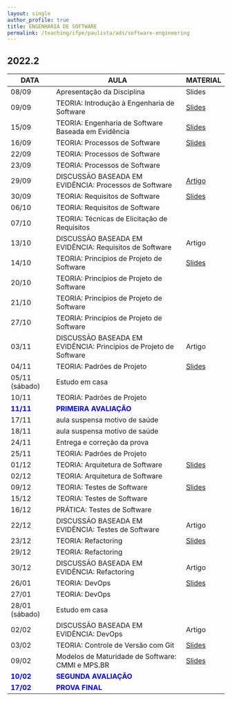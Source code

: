 ```yaml
---
layout: single
author_profile: true
title: ENGENHARIA DE SOFTWARE
permalink: /teaching/ifpe/paulista/ads/software-engineering
---
```


## 2022.2

|DATA|AULA|MATERIAL|
|---|---|---|
| 08/09 | Apresentação da Disciplina | Slides | 
| 09/09 | TEORIA: Introdução à Engenharia de Software | <a href="https://docs.google.com/presentation/d/1AYyIKxBV2FasXLQYF5Jj4pbkyRpwYLh1vgLhXDc6_Bk/edit" target="_blank">Slides</a> | 
| 15/09 | TEORIA: Engenharia de Software Baseada em Evidência | <a href="https://docs.google.com/presentation/d/1VC-ych2Ph0V_53g6oSFv2oEa58nzyo_Giyv5Xe3UfYw/edit?usp=sharing" target="_blank">Slides</a> |
| 16/09 | TEORIA: Processos de Software | <a href="https://docs.google.com/presentation/d/1lUlZ97iXmMJobH7ULTfAY-qsjS8Mca8devYfpQad1ps/edit" target="_blank">Slides</a> | 
| 22/09 | TEORIA: Processos de Software |  | 
| 23/09 | TEORIA: Processos de Software |  | 
| 29/09 | DISCUSSÃO BASEADA EM EVIDÊNCIA: Processos de Software | <a href="https://www.cin.ufpe.br/~in1037/AllFinal/SE40%20Hossain%202009.pdf" target="_blank">Artigo</a> | 
| 30/09 | TEORIA: Requisitos de Software | <a href="https://docs.google.com/presentation/d/10K4ikSw6veIi1z4e8LeE-tPUNgUPLwSzQT_KUdf390I/edit?usp=sharing" target="_blank">Slides</a> | 
| 06/10 | TEORIA: Requisitos de Software |  | 
| 07/10 | TEORIA: Técnicas de Elicitação de Requisitos |  | 
| 13/10 | DISCUSSÃO BASEADA EM EVIDÊNCIA: Requisitos de Software | Artigo | 
| 14/10 | TEORIA: Princípios de Projeto de Software | <a href="https://docs.google.com/presentation/d/1QK9PNf7F4jv4cNDEGdB54z7YZV7uOYg-QO6FN2YUYtk/edit" target="_blank">Slides</a> | 
| 20/10 | TEORIA: Princípios de Projeto de Software |  | 
| 21/10 | TEORIA: Princípios de Projeto de Software |  | 
| 27/10 | TEORIA: Princípios de Projeto de Software |  | 
| 03/11 | DISCUSSÃO BASEADA EM EVIDÊNCIA: Princípios de Projeto de Software | Artigo | 
| 04/11 | TEORIA: Padrões de Projeto | <a href="https://docs.google.com/presentation/d/1bfC86OOt-9jpPO5Y6hB6XeLl69mVXAhKkwGduZglCPo/edit" target="_blank">Slides</a> | 
| 05/11 (sábado) | Estudo em casa |  | 
| 10/11 | TEORIA: Padrões de Projeto |  | 
| <span style="color:blue">**11/11**</span> | <span style="color:blue">**PRIMEIRA AVALIAÇÃO**</span> | | 
| 17/11 | aula suspensa motivo de saúde |  | 
| 18/11 | aula suspensa motivo de saúde |  | 
| 24/11 | Entrega e correção da prova | | 
| 25/11 | TEORIA: Padrões de Projeto | | 
| 01/12 | TEORIA: Arquitetura de Software | <a href="https://docs.google.com/presentation/d/1zgXK9AtNpdzBAdnxr1f7YPCYxKODhW6CcuYv3G_SCp8/edit?usp=sharing" target="_blank">Slides</a> | 
| 02/12 | TEORIA: Arquitetura de Software |  | 
| 09/12 | TEORIA: Testes de Software | <a href="https://docs.google.com/presentation/d/1gNoRwDd1UqjymaJIUlsuvGzKF4kVeAo4fnjTTBrs4g0/edit?usp=sharing" target="_blank">Slides</a> | 
| 15/12 | TEORIA: Testes de Software |  | 
| 16/12 | PRÁTICA: Testes de Software |  | 
| 22/12 | DISCUSSÃO BASEADA EM EVIDÊNCIA: Testes de Software | Artigo |
| 23/12 | TEORIA: Refactoring | <a href="https://docs.google.com/presentation/d/1Hkf6RuuPLRVdNHOnE1e4_gMVGUKpGRU4G2y1LQlNWfQ/edit?usp=sharing" target="_blank">Slides</a> | 
| 29/12 | TEORIA: Refactoring |  | 
| 30/12 | DISCUSSÃO BASEADA EM EVIDÊNCIA: Refactoring | Artigo | 
| 26/01 | TEORIA: DevOps | <a href="https://docs.google.com/presentation/d/1sfjmDSnQITamFGsiYnCQY0mllz1SRmpOkvsQP70Lb68/edit?usp=sharing" target="_blank">Slides</a> | 
| 27/01 | TEORIA: DevOps |  | 
| 28/01 (sábado) | Estudo em casa | |
| 02/02 | DISCUSSÃO BASEADA EM EVIDÊNCIA: DevOps | Artigo | 
| 03/02 | TEORIA: Controle de Versão com Git | <a href="https://docs.google.com/presentation/d/1krUvmN_d-jWH19EKWHK0sEm_yW2OV41u-oufFIqMHCE/edit?usp=sharing" target="_blank">Slides</a> | 
| 09/02 | Modelos de Maturidade de Software: CMMI e MPS.BR | <a href="" target="_blank">Slides</a> | 
| <span style="color:blue">**10/02**</span> | <span style="color:blue">**SEGUNDA AVALIAÇÃO**</span> | | 
| <span style="color:blue">**17/02**</span> | <span style="color:blue">**PROVA FINAL**</span>
